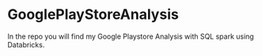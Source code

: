# GooglePlayStoreAnalysis
In the repo you will find my Google Playstore Analysis with SQL spark using Databricks. 
